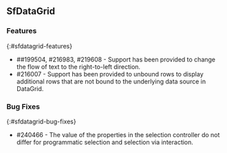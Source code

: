 ## SfDataGrid

### Features
{:#sfdatagrid-features}

* \##199504, #216983, #219608 - Support has been provided to change the flow of text to the right-to-left direction.
* \#216007 - Support has been provided to unbound rows to display additional rows that are not bound to the underlying data source in DataGrid.

### Bug Fixes
{:#sfdatagrid-bug-fixes}

* \#240466 - The value of the properties in the selection controller do not differ for programmatic selection and selection via interaction.
